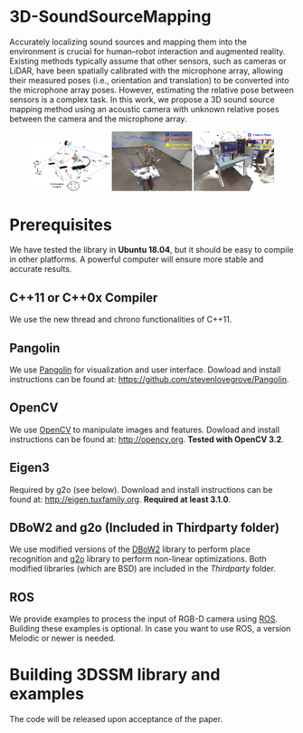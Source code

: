 # 3D-SoundSourceMapping
Accurately localizing sound sources and mapping them into the environment is crucial for human–robot interaction and augmented reality. Existing methods typically assume that other sensors, such as cameras or LiDAR, have been spatially calibrated with the microphone array, allowing their measured poses (i.e., orientation and translation) to be converted into the microphone array poses. However, estimating the relative pose between sensors is a complex task. In this work, we propose a 3D sound source mapping method using an acoustic camera with unknown relative poses between the camera and the microphone array.

<div align="center">
    <img src="fig/setup.jpg" width = 28% >
    <img src="fig/result1.jpg" width = 28% >
    <img src="fig/result2.jpg" width = 28% >
</div>

# Prerequisites
We have tested the library in **Ubuntu 18.04**, but it should be easy to compile in other platforms. A powerful computer will ensure more stable and accurate results.

## C++11 or C++0x Compiler
We use the new thread and chrono functionalities of C++11.

## Pangolin
We use [Pangolin](https://github.com/stevenlovegrove/Pangolin) for visualization and user interface. Dowload and install instructions can be found at: https://github.com/stevenlovegrove/Pangolin.

## OpenCV
We use [OpenCV](http://opencv.org) to manipulate images and features. Dowload and install instructions can be found at: http://opencv.org. **Tested with OpenCV 3.2**.

## Eigen3
Required by g2o (see below). Download and install instructions can be found at: http://eigen.tuxfamily.org. **Required at least 3.1.0**.

## DBoW2 and g2o (Included in Thirdparty folder)
We use modified versions of the [DBoW2](https://github.com/dorian3d/DBoW2) library to perform place recognition and [g2o](https://github.com/RainerKuemmerle/g2o) library to perform non-linear optimizations. Both modified libraries (which are BSD) are included in the *Thirdparty* folder.

## ROS
We provide examples to process the input of RGB-D camera using [ROS](ros.org). Building these examples is optional. In case you want to use ROS, a version Melodic or newer is needed.

# Building 3DSSM library and examples

The code will be released upon acceptance of the paper.
